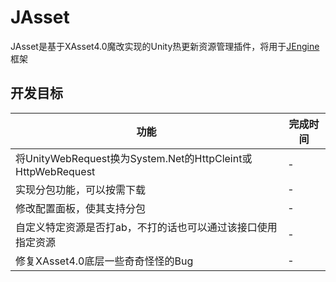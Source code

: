 # JAsset

JAsset是基于XAsset4.0魔改实现的Unity热更新资源管理插件，将用于[JEngine](https://github.com/JasonXuDeveloper/JEngine)框架

## 开发目标

| 功能                                                        | 完成时间 |
| ----------------------------------------------------------- | -------- |
| 将UnityWebRequest换为System.Net的HttpCleint或HttpWebRequest | -        |
| 实现分包功能，可以按需下载                                  | -        |
| 修改配置面板，使其支持分包                                  | -        |
| 自定义特定资源是否打ab，不打的话也可以通过该接口使用指定资源                       | -        |
| 修复XAsset4.0底层一些奇奇怪怪的Bug                          | -        |
